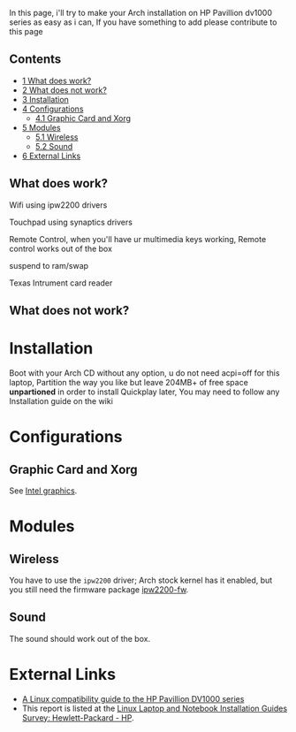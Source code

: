 In this page, i'll try to make your Arch installation on HP Pavillion dv1000 series as easy as i can, If you have something to add please contribute to this page

## Contents

*   [1 What does work?](#What_does_work.3F)
*   [2 What does not work?](#What_does_not_work.3F)
*   [3 Installation](#Installation)
*   [4 Configurations](#Configurations)
    *   [4.1 Graphic Card and Xorg](#Graphic_Card_and_Xorg)
*   [5 Modules](#Modules)
    *   [5.1 Wireless](#Wireless)
    *   [5.2 Sound](#Sound)
*   [6 External Links](#External_Links)

## What does work?

Wifi using ipw2200 drivers

Touchpad using synaptics drivers

Remote Control, when you'll have ur multimedia keys working, Remote control works out of the box

suspend to ram/swap

Texas Intrument card reader

## What does not work?

# Installation

Boot with your Arch CD without any option, u do not need acpi=off for this laptop, Partition the way you like but leave 204MB+ of free space **unpartioned** in order to install Quickplay later, You may need to follow any Installation guide on the wiki

# Configurations

## Graphic Card and Xorg

See [Intel graphics](/index.php/Intel_graphics "Intel graphics").

# Modules

## Wireless

You have to use the `ipw2200` driver; Arch stock kernel has it enabled, but you still need the firmware package [ipw2200-fw](https://www.archlinux.org/packages/?name=ipw2200-fw).

## Sound

The sound should work out of the box.

# External Links

*   [A Linux compatibility guide to the HP Pavillion DV1000 series](http://www.linlap.com/wiki/HP+Pavilion+dv1000)
*   This report is listed at the [Linux Laptop and Notebook Installation Guides Survey: Hewlett-Packard - HP](http://tuxmobil.org/hp.html).